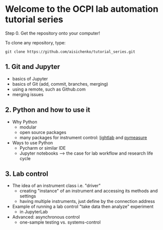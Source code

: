# Welcome to the OCPI lab automation tutorial series

Step 0. Get the repository onto your computer!


To clone any repository, type:

```
git clone https://github.com/aisichenko/tutorial_series.git
```

## 1. Git and Jupyter

- basics of Jupyter
- basics of Git (add, commit, branches, merging)
- using a remote, such as Github.com
- merging issues

## 2. Python and how to use it

- Why Python
  - modular
  - open source packages
  - many packages for instrument control: [lightlab](https://github.com/lightwave-lab/lightlab) and [pymeasure](https://github.com/ralph-group/pymeasure)
- Ways to use Python
  - Pycharm or similar IDE
  - Jupyter notebooks --> the case for lab workflow and research life cycle

## 3. Lab control

- The idea of an instrument class i.e. "driver"
  - creating "instance" of an instrument and accessing its methods and settings
  - having multiple instruments, just define by the connection address
- Example of running a lab control "take data then analyze" experiment
  - in JupyterLab
- Advanced: asynchronous control
  - one-sample testing vs. systems-control
